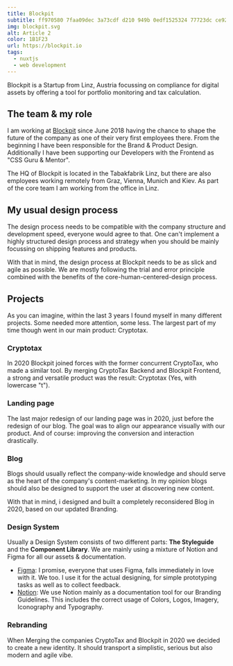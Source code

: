 ```yaml
---
title: Blockpit
subtitle: ff970580 7faa09dec 3a73cdf d210 949b 0edf1525324 77723dc ce925e826 c86ac
img: blockpit.svg
alt: Article 2
color: 1B1F23
url: https://blockpit.io
tags: 
  - nuxtjs
  - web development
---
```


Blockpit is a Startup from Linz, Austria focussing on compliance for digital assets by offering a tool for portfolio monitoring and tax calculation.

<callout :title="'Currently brewing ...'" :text="'This page is a placeholder by now. A detailed case study is already in progress and should be released soon.'"></callout>

## The team & my role
I am working at [Blockpit](https://blockpit.io) since June 2018 having the chance to shape the future of the company as one of their very first employees there. From the beginning I have been responsible for the Brand & Product Design. Additionally I have been supporting our Developers with the Frontend as "CSS Guru & Mentor".

<blog-image :src="'tabakfabrik.jpg'" :caption="'The basic process I used for the ost of our bigger projects'"></blog-image>

The HQ of Blockpit is located in the Tabakfabrik Linz, but there are also employees working remotely from Graz, Vienna, Munich and Kiev. As part of the core team I am working from the office in Linz.

## My usual design process
The design process needs to be compatible with the company structure and development speed, everyone would agree to that. One can't implement a highly structured design process and strategy when you should be mainly focussing on shipping features and products.

<blog-image :src="'process.svg'" :caption="'The basic process I used for the ost of our bigger projects'"></blog-image>

With that in mind, the design process at Blockpit needs to be as slick and agile as possible. We are mostly following the trial and error principle combined with the benefits of the core-human-centered-design process.

## Projects
As you can imagine, within the last 3 years I found myself in many different projects. Some needed more attention, some less. The largest part of my time though went in our main product: Cryptotax.

### Cryptotax
In 2020 Blockpit joined forces with the former concurrent CryptoTax, who made a similar tool. By merging CryptoTax Backend and Blockpit Frontend, a strong and versatile product was the result: Cryptotax (Yes, with lowercase "t").

### Landing page
The last major redesign of our landing page was in 2020, just before the redesign of our blog. The goal was to align our appearance visually with our product. And of course: improving the conversion and interaction drastically.

### Blog
Blogs should usually reflect the company-wide knowledge and should serve as the heart of the company's content-marketing. In my opinion blogs should also be designed to support the user at discovering new content.

With that in mind, i designed and built a completely reconsidered Blog in 2020, based on our updated Branding.

### Design System
Usually a Design System consists of two different parts: **The Styleguide** and the **Component Library**. We are mainly using a mixture of Notion and Figma for all our assets & documentation.

- [Figma](https://figma.com): I promise, everyone that uses Figma, falls immediately in love with it. We too. I use it for the actual designing, for simple prototyping tasks as well as to collect feedback.
- [Notion](https://notion.so): We use Notion mainly as a documentation tool for our Branding Guidelines. This includes the correct usage of Colors, Logos, Imagery, Iconography and Typography.

### Rebranding
When Merging the companies CryptoTax and Blockpit in 2020 we decided to create a new identity. It should transport a simplistic, serious but also modern and agile vibe.

<blog-image :src="'rebranding.svg'" :caption="'The basic process I used for the ost of our bigger projects'"></blog-image>